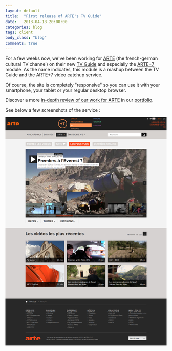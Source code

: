 ```yaml
---
layout: default
title:  "First release of ARTE's TV Guide"
date:   2013-04-18 20:00:00
categories: blog
tags: client
body_class: "blog"
comments: true
---
```


For a few weeks now, we've been working for [ARTE](http://www.arte.tv) (the french-german cultural TV channel) on their new [TV Guide](http://www.arte.tv/guide/) and especially the [ARTE+7](http://www.arte.tv/guide/fr/plus7) module. As the name indicates, this module is a mashup between the TV Guide and the ARTE+7 video catchup service.

Of course, the site is completely "responsive" so you can use it with your smartphone, your tablet or your regular desktop browser.

Discover a more [in-depth review of our work for ARTE](/portfolio/artetvguide.html) in our [portfolio](/portfolio.html).

See below a few screenshots of the service :

<a href="/img/blog/arte_plus_seven_1.png"><img src="/img/blog/arte_plus_seven_1.png" alt="ARTE+7 Desktop" /></a>
